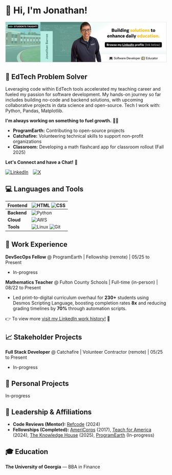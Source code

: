 # 👋 Hi, I'm Jonathan!

![Browse my LinkedIn profile. (link below)](assets/photo_banner_linkedin.PNG)

## 🧠 EdTech Problem Solver

Leveraging code within EdTech tools accelerated my teaching career and fueled my passion for software development. My hands-on journey so far includes building no-code and backend solutions, with upcoming collaborative projects in data science and open-source. Tech I work with: Python, Pandas, Matplotlib.

**I'm always working on something to fuel growth.** 👨‍💻

* **ProgramEarth:** Contributing to open-source projects
* **Catchafire:** Volunteering technical skills to support non-profit organizations
* **Classroom:** Developing a math flashcard app for classroom rollout (Fall 2025)

**Let's Connect and have a Chat!** 💬

<a href="https://www.linkedin.com/in/barronbytes/" title="Updates on LinkedIn"><img style="padding-right:10px;" src="https://img.shields.io/badge/LinkedIn-0077B5?style=for-the-badge" alt="LinkedIn"></a>
<a href="https://x.com/barronbytes" title="Posts on X"><img style="padding-right:10px;" src="https://img.shields.io/badge/Twitter-dedede?style=for-the-badge&logo=x&labelColor=black" alt="X"></a>

## 💻 Languages and Tools

| **Frontend** | <img width="30" src="https://cdn.jsdelivr.net/gh/devicons/devicon/icons/html5/html5-plain.svg" title="HTML"> <img width="30" src="https://cdn.jsdelivr.net/gh/devicons/devicon/icons/css3/css3-plain.svg" title="CSS"> |
|----------|----------|
| **Backend**  | <img width="30" src="https://cdn.jsdelivr.net/gh/devicons/devicon/icons/python/python-plain.svg" title="Python"> |
| **Cloud**    | <img width="30" src="https://cdn.jsdelivr.net/gh/devicons/devicon/icons/amazonwebservices/amazonwebservices-original-wordmark.svg" title="AWS"> |
| **Tools**    | <img width="30" src="https://cdn.jsdelivr.net/gh/devicons/devicon/icons/linux/linux-original.svg" title="Linux"> <img width="30" src="https://cdn.jsdelivr.net/gh/devicons/devicon/icons/git/git-original.svg" title="Git"> |

## 💼 Work Experience

**DevSecOps Fellow** @ ProgramEarth | Fellowship (remote) | 05/25 to Present
* In-progress

**Mathematics Teacher** @ Fulton County Schools | Full-time (in-person) | 08/22 to Present
* Led print-to-digital curriculum overhaul for **230+** students using Desmos Scripting Language, boosting completion rates **8x** and reducing grading timelines by **70%** through automation scripts.

👉 To view more [visit my LinkedIn work history!](https://www.linkedin.com/in/barronbytes/) 📝

## 📈 Stakeholder Projects

**Full Stack Developer** @ Catchafire | Volunteer Contractor (remote) | 05/25 to Present
* In-progress

## 🧑 Personal Projects

In-progress

## 🏅 Leadership & Affiliations

* **Code Reviews (Mentor):** [Refcode](https://refcode.org/) (2024)
* **Fellowships (Completed):** [AmeriCorps](https://www.americorps.gov/) (2017), [Teach for America](https://www.teachforamerica.org/) (2024), [The Knowledge House](https://www.theknowledgehouse.org/) (2025), [ProgramEarth](https://www.programearth.org/) (In-progress)

## 🎓 Education

**The University of Georgia** — BBA in Finance
